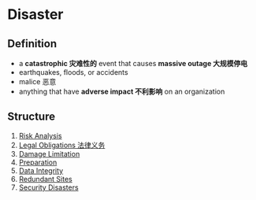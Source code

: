 # Disaster
## Definition
- a __catastrophic 灾难性的__ event that causes __massive outage 大规模停电__
- earthquakes, floods, or accidents
- malice 恶意
- anything that have __adverse impact 不利影响__ on an organization

## Structure
1. [Risk Analysis](riskAnalysis.md)
2. [Legal Obligations 法律义务](legalObligations.md)
3. [Damage Limitation](damageLimitation.md)
4. [Preparation](preparation.md)
5. [Data Integrity](dataIntegrity.md)
6. [Redundant Sites](redundantSites.md)
7. [Security Disasters](securityDisasters.md)
